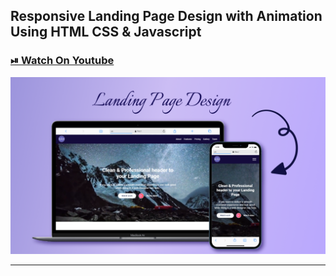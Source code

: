 ## Responsive Landing Page Design with Animation Using HTML CSS & Javascript

### [⏯ Watch On Youtube]()

![thumbnail](thumbnail.png)

---
